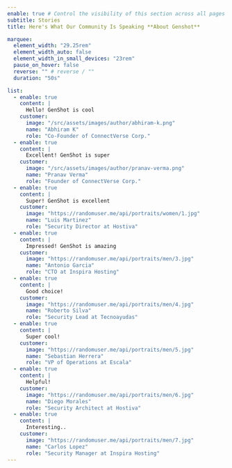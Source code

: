 ```yaml
---
enable: true # Control the visibility of this section across all pages where it is used
subtitle: Stories
title: Here's What Our Community Is Speaking **About Genshot**

marquee:
  element_width: "29.25rem"
  element_width_auto: false
  element_width_in_small_devices: "23rem"
  pause_on_hover: false
  reverse: "" # reverse / ""
  duration: "50s"

list:
  - enable: true
    content: |
      Hello! GenShot is cool
    customer:
      image: "/src/assets/images/author/abhiram-k.png"
      name: "Abhiram K"
      role: "Co-Founder of ConnectVerse Corp."
  - enable: true
    content: |
      Excellent! GenShot is super
    customer:
      image: "/src/assets/images/author/pranav-verma.png"
      name: "Pranav Verma"
      role: "Founder of ConnectVerse Corp."
  - enable: true
    content: |
      Super! GenShot is excellent
    customer:
      image: "https://randomuser.me/api/portraits/women/1.jpg"
      name: "Luis Martinez"
      role: "Security Director at Hostiva"
  - enable: true
    content: |
      Impressed! GenShot is amazing
    customer:
      image: "https://randomuser.me/api/portraits/men/3.jpg"
      name: "Antonio Garcia"
      role: "CTO at Inspira Hosting"
  - enable: true
    content: |
      Good choice!
    customer:
      image: "https://randomuser.me/api/portraits/men/4.jpg"
      name: "Roberto Silva"
      role: "Security Lead at Tecnoayudas"
  - enable: true
    content: |
      Super cool!
    customer:
      image: "https://randomuser.me/api/portraits/men/5.jpg"
      name: "Sebastian Herrera"
      role: "VP of Operations at Escala"
  - enable: true
    content: |
      Helpful!
    customer:
      image: "https://randomuser.me/api/portraits/men/6.jpg"
      name: "Diego Morales"
      role: "Security Architect at Hostiva"
  - enable: true
    content: |
      Interesting..
    customer:
      image: "https://randomuser.me/api/portraits/men/7.jpg"
      name: "Carlos Lopez"
      role: "Security Manager at Inspira Hosting"
---
```

